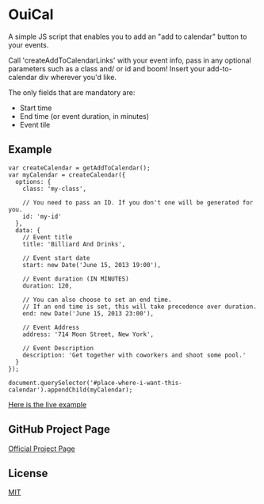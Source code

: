 # OuiCal

A simple JS script that enables you to add an "add to calendar" button to your events.

Call 'createAddToCalendarLinks' with your event info, pass in any optional parameters such as a class and/ or id and boom! Insert your add-to-calendar div wherever you'd like.

The only fields that are mandatory are:

  - Start time
  - End time (or event duration, in minutes)
  - Event tile

## Example

    var createCalendar = getAddToCalendar(); 
    var myCalendar = createCalendar({
      options: {
        class: 'my-class',

        // You need to pass an ID. If you don't one will be generated for you.
        id: 'my-id'
      },
      data: {
        // Event title
        title: 'Billiard And Drinks',

        // Event start date
        start: new Date('June 15, 2013 19:00'),

        // Event duration (IN MINUTES)
        duration: 120,

        // You can also choose to set an end time. 
        // If an end time is set, this will take precedence over duration.
        end: new Date('June 15, 2013 23:00'),

        // Event Address
        address: '714 Moon Street, New York',

        // Event Description
        description: 'Get together with coworkers and shoot some pool.'
      }
    });

    document.querySelector('#place-where-i-want-this-calendar').appendChild(myCalendar);

[Here is the live example](http://carlsednaoui.github.io/ouical/example.html)

## GitHub Project Page
[Official Project Page](http://carlsednaoui.github.io/ouical/)

## License
[MIT](http://opensource.org/licenses/MIT)